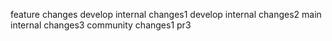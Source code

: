 feature changes
develop internal changes1 
develop internal changes2
main internal changes3
community changes1
pr3
